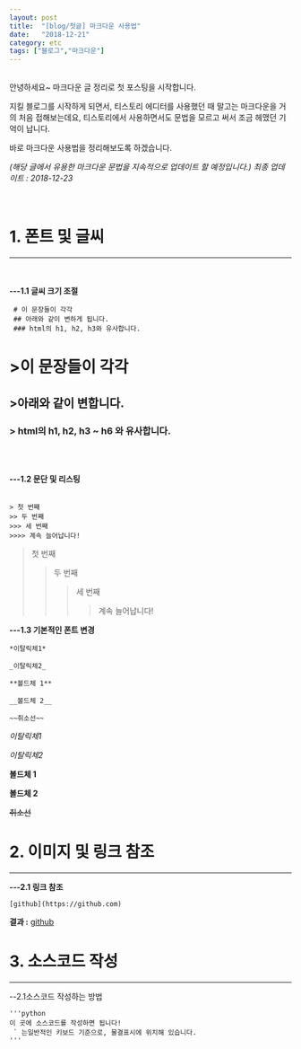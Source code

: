 ```yaml
---
layout: post
title:  "[blog/첫글] 마크다운 사용법"
date:   "2018-12-21"
category: etc
tags: ["블로그","마크다운"]
---
```

<br>
안녕하세요~ 마크다운 글 정리로 첫 포스팅을 시작합니다.


지킬 블로그를 시작하게 되면서, 티스토리 에디터를 사용했던 때 말고는 마크다운을 거의 처음 접해보는데요, 티스토리에서 사용하면서도 문법을 모르고 써서 조금 헤맸던 기억이 납니다.  

바로 마크다운 사용법을 정리해보도록 하겠습니다.

 *(해당 글에서 유용한 마크다운 문법을 지속적으로 업데이트 할 예정입니다.) 최종 업데이트 : 2018-12-23*
<br><br><br>

# 1. 폰트 및 글씨
---

<br><br>
**---1.1 글씨 크기 조절**

```
 # 이 문장들이 각각
 ## 아래와 같이 변하게 됩니다.
 ### html의 h1, h2, h3와 유사합니다.
```

# >이 문장들이 각각
## >아래와 같이 변합니다.
### > html의 h1, h2, h3 ~ h6 와 유사합니다.

<br><br>

**---1.2 문단 및 리스팅**
<br><br>
```
> 첫 번째
>> 두 번째
>>> 세 번째
>>>> 계속 늘어납니다!
```
> 첫 번째
>> 두 번째
>>> 세 번째
>>>> 계속 늘어납니다!

**---1.3 기본적인 폰트 변경**
<br>
```
*이탈릭체1*

_이탈릭체2_

**볼드체 1**

__볼드체 2__

~~취소선~~
```
*이탈릭체1*

_이탈릭체2_

**볼드체 1**

__볼드체 2__

~~취소선~~


# 2. 이미지 및 링크 참조
---
**---2.1 링크 참조**
```
[github](https://github.com)
```
**결과 :** [github](http://github.com)
 
# 3. 소스코드 작성
---

--2.1소스코드 작성하는 방법

```
'''python
이 곳에 소스코드를 작성하면 됩니다!
 ` 는일반적인 키보드 기준으로, 물결표시에 위치해 있습니다.
'''
```
